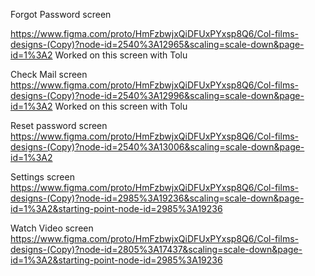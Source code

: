 Forgot Password screen

https://www.figma.com/proto/HmFzbwjxQiDFUxPYxsp8Q6/Col-films-designs-(Copy)?node-id=2540%3A12965&scaling=scale-down&page-id=1%3A2
Worked on this screen with Tolu

Check Mail screen
https://www.figma.com/proto/HmFzbwjxQiDFUxPYxsp8Q6/Col-films-designs-(Copy)?node-id=2540%3A12996&scaling=scale-down&page-id=1%3A2
Worked on this screen with Tolu

Reset password screen
https://www.figma.com/proto/HmFzbwjxQiDFUxPYxsp8Q6/Col-films-designs-(Copy)?node-id=2540%3A13006&scaling=scale-down&page-id=1%3A2

Settings screen
https://www.figma.com/proto/HmFzbwjxQiDFUxPYxsp8Q6/Col-films-designs-(Copy)?node-id=2985%3A19236&scaling=scale-down&page-id=1%3A2&starting-point-node-id=2985%3A19236

Watch Video screen
https://www.figma.com/proto/HmFzbwjxQiDFUxPYxsp8Q6/Col-films-designs-(Copy)?node-id=2805%3A17437&scaling=scale-down&page-id=1%3A2&starting-point-node-id=2985%3A19236

